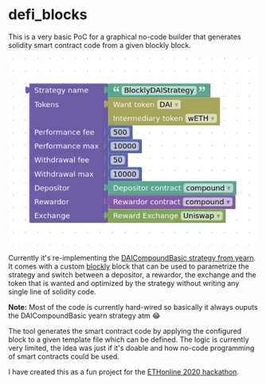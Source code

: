 # defi_blocks

This is a very basic PoC for a graphical no-code builder that generates solidity smart contract code from a given blockly block.

![alt text][block]

[block]: https://github.com/mariuspod/defi_blocks/raw/main/images/yearn_blockly.png "Yearn DAI Strategy blockly block"

Currently it's re-implementing the [DAICompoundBasic strategy from yearn](https://github.com/iearn-finance/yearn-starter-pack/blob/master/contracts/strategies/StrategyDAICompoundBasic.sol). It comes with a custom [blockly](https://developers.google.com/blockly) block that can be used to parametrize the strategy and switch between a depositor, a rewardor, the exchange and the token that is wanted and optimized by the strategy without writing any single line of solidity code.

**Note:** Most of the code is currently hard-wired so basically it always ouputs the DAICompoundBasic yearn strategy atm :joy:

The tool generates the smart contract code by applying the configured block to a given template file which can be defined.
The logic is currently very limited, the idea was just if it's doable and how no-code programming of smart contracts could be used.

I have created this as a fun project for the [ETHonline 2020 hackathon](https://ethglobal.online/#hackathon).
